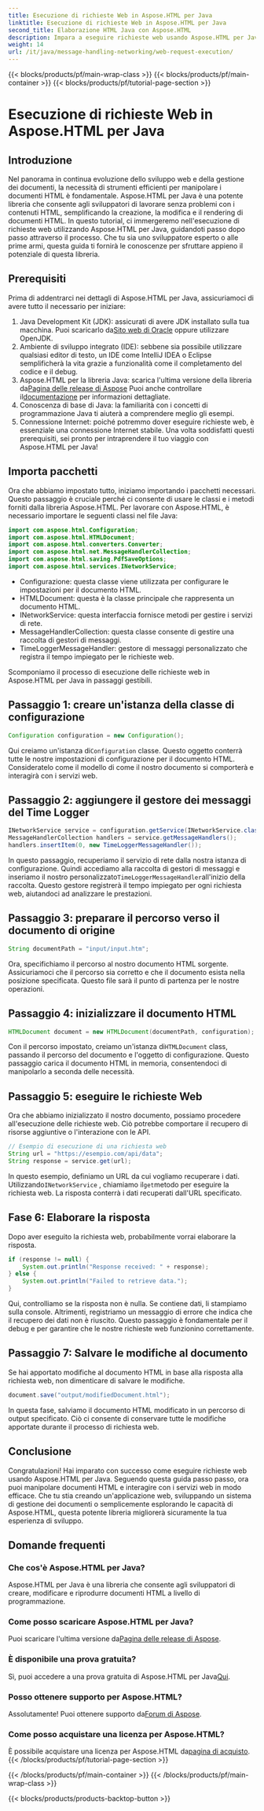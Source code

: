 ```yaml
---
title: Esecuzione di richieste Web in Aspose.HTML per Java
linktitle: Esecuzione di richieste Web in Aspose.HTML per Java
second_title: Elaborazione HTML Java con Aspose.HTML
description: Impara a eseguire richieste web usando Aspose.HTML per Java con questa guida completa e passo dopo passo. Migliora le tue competenze di gestione dei documenti HTML.
weight: 14
url: /it/java/message-handling-networking/web-request-execution/
---
```


{{< blocks/products/pf/main-wrap-class >}}
{{< blocks/products/pf/main-container >}}
{{< blocks/products/pf/tutorial-page-section >}}

# Esecuzione di richieste Web in Aspose.HTML per Java

## Introduzione
Nel panorama in continua evoluzione dello sviluppo web e della gestione dei documenti, la necessità di strumenti efficienti per manipolare i documenti HTML è fondamentale. Aspose.HTML per Java è una potente libreria che consente agli sviluppatori di lavorare senza problemi con i contenuti HTML, semplificando la creazione, la modifica e il rendering di documenti HTML. In questo tutorial, ci immergeremo nell'esecuzione di richieste web utilizzando Aspose.HTML per Java, guidandoti passo dopo passo attraverso il processo. Che tu sia uno sviluppatore esperto o alle prime armi, questa guida ti fornirà le conoscenze per sfruttare appieno il potenziale di questa libreria.
## Prerequisiti
Prima di addentrarci nei dettagli di Aspose.HTML per Java, assicuriamoci di avere tutto il necessario per iniziare:
1.  Java Development Kit (JDK): assicurati di avere JDK installato sulla tua macchina. Puoi scaricarlo da[Sito web di Oracle](https://www.oracle.com/java/technologies/javase-jdk11-downloads.html) oppure utilizzare OpenJDK.
2. Ambiente di sviluppo integrato (IDE): sebbene sia possibile utilizzare qualsiasi editor di testo, un IDE come IntelliJ IDEA o Eclipse semplificherà la vita grazie a funzionalità come il completamento del codice e il debug.
3.  Aspose.HTML per la libreria Java: scarica l'ultima versione della libreria da[Pagina delle release di Aspose](https://releases.aspose.com/html/java/) Puoi anche controllare il[documentazione](https://reference.aspose.com/html/java/) per informazioni dettagliate.
4. Conoscenza di base di Java: la familiarità con i concetti di programmazione Java ti aiuterà a comprendere meglio gli esempi.
5. Connessione Internet: poiché potremmo dover eseguire richieste web, è essenziale una connessione Internet stabile.
Una volta soddisfatti questi prerequisiti, sei pronto per intraprendere il tuo viaggio con Aspose.HTML per Java!
## Importa pacchetti
Ora che abbiamo impostato tutto, iniziamo importando i pacchetti necessari. Questo passaggio è cruciale perché ci consente di usare le classi e i metodi forniti dalla libreria Aspose.HTML.
Per lavorare con Aspose.HTML, è necessario importare le seguenti classi nel file Java:
```java
import com.aspose.html.Configuration;
import com.aspose.html.HTMLDocument;
import com.aspose.html.converters.Converter;
import com.aspose.html.net.MessageHandlerCollection;
import com.aspose.html.saving.PdfSaveOptions;
import com.aspose.html.services.INetworkService;
```

- Configurazione: questa classe viene utilizzata per configurare le impostazioni per il documento HTML.
- HTMLDocument: questa è la classe principale che rappresenta un documento HTML.
- INetworkService: questa interfaccia fornisce metodi per gestire i servizi di rete.
- MessageHandlerCollection: questa classe consente di gestire una raccolta di gestori di messaggi.
- TimeLoggerMessageHandler: gestore di messaggi personalizzato che registra il tempo impiegato per le richieste web.

Scomponiamo il processo di esecuzione delle richieste web in Aspose.HTML per Java in passaggi gestibili.
## Passaggio 1: creare un'istanza della classe di configurazione
```java
Configuration configuration = new Configuration();
```

 Qui creiamo un'istanza di`Configuration` classe. Questo oggetto conterrà tutte le nostre impostazioni di configurazione per il documento HTML. Consideratelo come il modello di come il nostro documento si comporterà e interagirà con i servizi web.
## Passaggio 2: aggiungere il gestore dei messaggi del Time Logger
```java
INetworkService service = configuration.getService(INetworkService.class);
MessageHandlerCollection handlers = service.getMessageHandlers();
handlers.insertItem(0, new TimeLoggerMessageHandler());
```

 In questo passaggio, recuperiamo il servizio di rete dalla nostra istanza di configurazione. Quindi accediamo alla raccolta di gestori di messaggi e inseriamo il nostro personalizzato`TimeLoggerMessageHandler`all'inizio della raccolta. Questo gestore registrerà il tempo impiegato per ogni richiesta web, aiutandoci ad analizzare le prestazioni.
## Passaggio 3: preparare il percorso verso il documento di origine
```java
String documentPath = "input/input.htm";
```

Ora, specifichiamo il percorso al nostro documento HTML sorgente. Assicuriamoci che il percorso sia corretto e che il documento esista nella posizione specificata. Questo file sarà il punto di partenza per le nostre operazioni.
## Passaggio 4: inizializzare il documento HTML
```java
HTMLDocument document = new HTMLDocument(documentPath, configuration);
```

 Con il percorso impostato, creiamo un'istanza di`HTMLDocument` class, passando il percorso del documento e l'oggetto di configurazione. Questo passaggio carica il documento HTML in memoria, consentendoci di manipolarlo a seconda delle necessità.
## Passaggio 5: eseguire le richieste Web
Ora che abbiamo inizializzato il nostro documento, possiamo procedere all'esecuzione delle richieste web. Ciò potrebbe comportare il recupero di risorse aggiuntive o l'interazione con le API.
```java
// Esempio di esecuzione di una richiesta web
String url = "https://esempio.com/api/data";
String response = service.get(url);
```

 In questo esempio, definiamo un URL da cui vogliamo recuperare i dati. Utilizzando`INetworkService` , chiamiamo il`get`metodo per eseguire la richiesta web. La risposta conterrà i dati recuperati dall'URL specificato.
## Fase 6: Elaborare la risposta
Dopo aver eseguito la richiesta web, probabilmente vorrai elaborare la risposta.
```java
if (response != null) {
    System.out.println("Response received: " + response);
} else {
    System.out.println("Failed to retrieve data.");
}
```
Qui, controlliamo se la risposta non è nulla. Se contiene dati, li stampiamo sulla console. Altrimenti, registriamo un messaggio di errore che indica che il recupero dei dati non è riuscito. Questo passaggio è fondamentale per il debug e per garantire che le nostre richieste web funzionino correttamente.
## Passaggio 7: Salvare le modifiche al documento
Se hai apportato modifiche al documento HTML in base alla risposta alla richiesta web, non dimenticare di salvare le modifiche.
```java
document.save("output/modifiedDocument.html");
```

In questa fase, salviamo il documento HTML modificato in un percorso di output specificato. Ciò ci consente di conservare tutte le modifiche apportate durante il processo di richiesta web.
## Conclusione
Congratulazioni! Hai imparato con successo come eseguire richieste web usando Aspose.HTML per Java. Seguendo questa guida passo passo, ora puoi manipolare documenti HTML e interagire con i servizi web in modo efficace. Che tu stia creando un'applicazione web, sviluppando un sistema di gestione dei documenti o semplicemente esplorando le capacità di Aspose.HTML, questa potente libreria migliorerà sicuramente la tua esperienza di sviluppo.
## Domande frequenti
### Che cos'è Aspose.HTML per Java?
Aspose.HTML per Java è una libreria che consente agli sviluppatori di creare, modificare e riprodurre documenti HTML a livello di programmazione.
### Come posso scaricare Aspose.HTML per Java?
 Puoi scaricare l'ultima versione da[Pagina delle release di Aspose](https://releases.aspose.com/html/java/).
### È disponibile una prova gratuita?
 Sì, puoi accedere a una prova gratuita di Aspose.HTML per Java[Qui](https://releases.aspose.com/).
### Posso ottenere supporto per Aspose.HTML?
 Assolutamente! Puoi ottenere supporto da[Forum di Aspose](https://forum.aspose.com/c/html/29).
### Come posso acquistare una licenza per Aspose.HTML?
 È possibile acquistare una licenza per Aspose.HTML da[pagina di acquisto](https://purchase.aspose.com/buy).
{{< /blocks/products/pf/tutorial-page-section >}}

{{< /blocks/products/pf/main-container >}}
{{< /blocks/products/pf/main-wrap-class >}}

{{< blocks/products/products-backtop-button >}}
